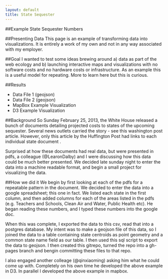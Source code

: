 ```yaml
---
layout: default
title: State Sequester
---
```



##Example State Sequester Numbers


##Presenting Data
This page is an example of transforming data into visualizations. It is entirely a work of my own and not in any way associated with my employer.

##Goal
I wanted to test some ideas brewing around a) data as part of the web ecology and b) launching interactive maps and visualizations with no software costs and no hardware costs or infrastructure. As an example this is a useful model for repeating. More to learn here but this is curious.

##Results
- Data File 1 (geojson)
- Data File 2 (geojson)
- MapBox Example Visualization
- D3 Example Visualization

##Background
So Sunday February 25, 2013, the White House released a bunch of documents detailing projected costs to states of the upcoming sequester. Several news outlets carried the story - see this washington post article. However, only this article by the Huffington Post had links to each individual state document .

Surprised at how these documents had real data, but were presented in pdfs, a colleague (@LearonDalby) and I were discussing how this data could be much better presented. We decided late sunday night to enter the data into a machine readable format, and begin a small project for visualizing the data.

##How we did it
We begin by first looking at each of the pdfs for a repeatable pattern in the document. We decided to enter the data into a google spreadsheet; this one in fact. We listed each state in the first column, and then added columns for each of the areas listed in the pdfs (e.g. Teachers and Schools, Clean Air and Water, Public Health etc). He began reading these numbers, and I typed these numbers into the google doc.

When this was complete, I exported the data to this csv, read that into a postgres database. My intent was to make a geojson file of this data, so I joined the data to a table containing state centroids as point geometry and a common state name field as our table. I then used this sql script to export the data to geojson. I then created this gitrepo, turned the repo into a gh-pages branch and bengin committing these files to that repo.

I also engaged another colleage (@qinxiaoming) asking him what he could come up with. Completely on his own time he developed the above example in D3. In parallel I developed the above example in mapbox.
